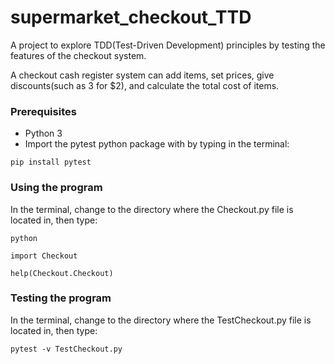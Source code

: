 # supermarket_checkout_TTD
A project to explore TDD(Test-Driven Development) principles by testing the features of the checkout system.

A checkout cash register system can add items, set prices, give discounts(such as 3 for $2), and calculate the total cost of items.

### Prerequisites

 * Python 3
 * Import the pytest python package with by typing in the terminal:
 
```
pip install pytest
```
### Using the program
 
 In the terminal, change to the directory where the Checkout.py file is located in, then type:

```
python 
```
```
import Checkout
```
```
help(Checkout.Checkout)
```
### Testing the program

In the terminal, change to the directory where the TestCheckout.py file is located in, then type:

```
pytest -v TestCheckout.py
```
